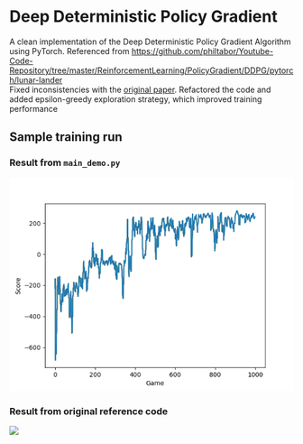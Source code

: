# Deep Deterministic Policy Gradient

A clean implementation of the Deep Deterministic Policy Gradient Algorithm using PyTorch. Referenced from https://github.com/philtabor/Youtube-Code-Repository/tree/master/ReinforcementLearning/PolicyGradient/DDPG/pytorch/lunar-lander<br/> Fixed inconsistencies with the [original paper](https://arxiv.org/abs/1509.02971). Refactored the code and added epsilon-greedy exploration strategy, which improved training performance

## Sample training run
### Result from `main_demo.py`

![](training_result.png)

### Result from original reference code
![](https://raw.githubusercontent.com/philtabor/Youtube-Code-Repository/refs/heads/master/ReinforcementLearning/PolicyGradient/DDPG/pytorch/lunar-lander/Torch-LunarLander-alpha000025-beta00025-400-300.png)
